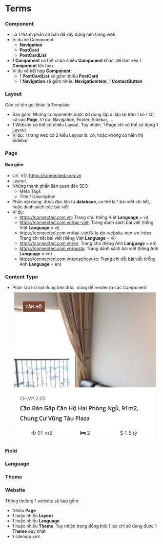 # Terms

### Component
* Là 1 thành phần cơ bản để xây dựng nên trang web.
* Ví dụ về Component:
  * **Navigation**
  * **PostCard**
  * **PostCardList**
* 1 **Component** có thể chứa nhiều **Component** khác, đề làm nên 1 **Component** lớn hơn.
* Ví dụ về kết hợp **Component**:
  - 1 **PostCardList** sẽ gồm nhiều **PostCard**
  - 1 **Navigation** sẽ gồm nhiều **NavigationItem**, 1 **ContactButton**

### Layout
Còn có tên gọi khác là Template
* Bao gồm: Những components được sử dụng lặp đi lặp lại trên 1 số / tất cả các **Page**. Ví dự: Navigation, Footer, Sidebar, ...
* 1 Website có thể có nhiều Layout. Tuy nhiên, 1 Page chỉ có thể sử dụng 1 Layout
* Ví dụ: 1 trang web có 2 kiểu Layout là: có, hoặc không có hiển thị Sidebar

### Page
#### Bao gồm
* Url. VD: https://connected.com.vn
* Layout.
* Những thành phần liên quan đến SEO
  * Meta Tags
  * Title / Description
* Phần nội dung: được đọc lên từ **database**, có thể là 1 bài viết chi tiết, hoặc danh sách các bài viết
* Ví dụ:
  - https://connected.com.vn: Trang chủ (tiếng Việt **Language** = vi)
  - https://connected.com.vn/bai-viet: Trang danh sách bài viết (tiếng Việt **Language** = vi)
  - https://connected.com.vn/bai-viet/3-ly-do-website-nen-co-https: Trang chi tiết bài viết (tiếng Việt **Language** = vi)
  - https://connected.com.vn/en: Trang chủ (tiếng Anh **Language** = en)
  - https://connected.com.vn/posts: Trang danh sách bài viết (tiếng Anh **Language** = en)
  - https://connected.com.vn/post/how-to: Trang chi tiết bài viết (tiếng Anh **Language** = en)

### Content Type
* Phần lưu trữ nội dung bên dưới, dùng để render ra các Component
![Component bất động sản](/images/component-bat-dong-san.png "Component bất động sản")

### Field

### Language

### Theme

### Website
Thông thường 1 website sẽ bao gồm:
* Nhiều **Page**
* 1 hoặc nhiều **Layout**
* 1 hoặc nhiều **Language**
* 1 hoặc nhiều **Theme**. Tuy nhiên trong đồng thời 1 lúc chỉ sử dụng được 1 **Theme** duy nhất
* 1 sitemap.xml
